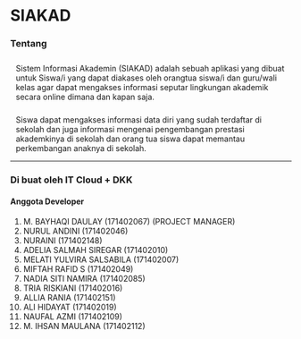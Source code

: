 <h1>SIAKAD</h1>
<h3>Tentang</h3>
			<p style="padding: 10px 10px 10px 10px;">Sistem Informasi Akademin (SIAKAD) adalah sebuah aplikasi yang dibuat untuk Siswa/i yang dapat diakases oleh orangtua siswa/i dan guru/wali kelas agar dapat mengakses informasi seputar lingkungan akademik secara online dimana dan kapan saja.</p>
					<p style="padding-top: -15px; padding-left: 10px;">
						Siswa dapat mengakses informasi data diri yang sudah terdaftar di sekolah dan juga informasi mengenai pengembangan prestasi akademkinya di sekolah dan orang tua siswa dapat memantau perkembangan anaknya di sekolah.</p>
						<hr>
<h3>Di buat oleh IT Cloud + DKK</h3>
<h4>Anggota Developer</h4>
<ol>
	<li>M. BAYHAQI DAULAY (171402067) (PROJECT MANAGER)</li>
	<li>NURUL ANDINI (171402046)</li>
	<li>NURAINI (171402148) </li>
	<li>ADELIA SALMAH SIREGAR (171402010)</li>
	<li>MELATI YULVIRA SALSABILA (171402007)</li>
	<li>MIFTAH RAFID S (171402049)</li>
	<li>NADIA SITI NAMIRA (171402085)</li>
	<li>TRIA RISKIANI (171402016)</li>
	<li>ALLIA RANIA (171402151)</li>
	<li>ALI HIDAYAT (171402019)</li>
	<li>NAUFAL AZMI (171402109)</li>
	<li>M. IHSAN MAULANA (171402112) </li>
</ol>

